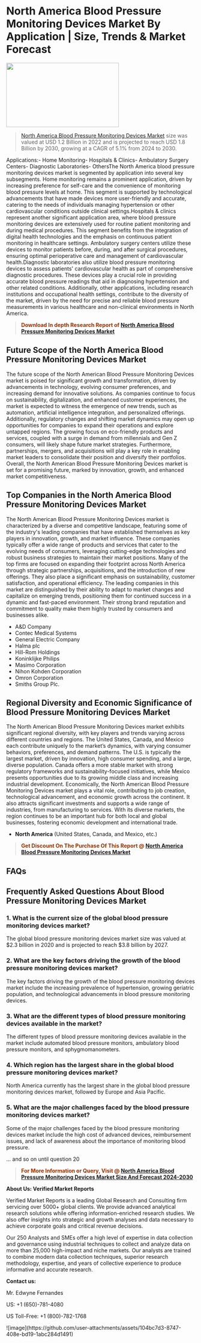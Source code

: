 <p><h1>North America Blood Pressure Monitoring Devices Market By Application | Size, Trends & Market Forecast</h1><p><img class="aligncenter size-medium wp-image-105565" src="https://ffe5etoiles.com/wp-content/uploads/2025/01/MST7-300x171.png" alt="" width="300" height="171" /></p><blockquote><p><a href="https://www.verifiedmarketreports.com/download-sample/?rid=125474&utm_source=Github-NA&utm_medium=366" target="_blank">North America Blood Pressure Monitoring Devices Market</a>  size was valued at USD 1.2 Billion in 2022 and is projected to reach USD 1.8 Billion by 2030, growing at a CAGR of 5.1% from 2024 to 2030.</p></blockquote>Applications:- Home Monitoring- Hospitals & Clinics- Ambulatory Surgery Centers- Diagnostic Laboratories- OthersThe North America blood pressure monitoring devices market is segmented by application into several key subsegments. Home monitoring remains a prominent application, driven by increasing preference for self-care and the convenience of monitoring blood pressure levels at home. This segment is supported by technological advancements that have made devices more user-friendly and accurate, catering to the needs of individuals managing hypertension or other cardiovascular conditions outside clinical settings.Hospitals & clinics represent another significant application area, where blood pressure monitoring devices are extensively used for routine patient monitoring and during medical procedures. This segment benefits from the integration of digital health technologies and the emphasis on continuous patient monitoring in healthcare settings. Ambulatory surgery centers utilize these devices to monitor patients before, during, and after surgical procedures, ensuring optimal perioperative care and management of cardiovascular health.Diagnostic laboratories also utilize blood pressure monitoring devices to assess patients' cardiovascular health as part of comprehensive diagnostic procedures. These devices play a crucial role in providing accurate blood pressure readings that aid in diagnosing hypertension and other related conditions. Additionally, other applications, including research institutions and occupational health settings, contribute to the diversity of the market, driven by the need for precise and reliable blood pressure measurements in various healthcare and non-clinical environments in North America.</p><blockquote><p><span style="color: #993300;"><strong>Download In depth Research Report of <a href="https://www.verifiedmarketreports.com/download-sample/?rid=125474&utm_source=Github-NA&utm_medium=366">North America Blood Pressure Monitoring Devices Market</a></strong></span></p></blockquote><h2>Future Scope of the North America Blood Pressure Monitoring Devices Market</h2><p>The future scope of the North American Blood Pressure Monitoring Devices market is poised for significant growth and transformation, driven by advancements in technology, evolving consumer preferences, and increasing demand for innovative solutions. As companies continue to focus on sustainability, digitalization, and enhanced customer experiences, the market is expected to witness the emergence of new trends, such as automation, artificial intelligence integration, and personalized offerings. Additionally, regulatory changes and shifting market dynamics may open up opportunities for companies to expand their operations and explore untapped regions. The growing focus on eco-friendly products and services, coupled with a surge in demand from millennials and Gen Z consumers, will likely shape future market strategies. Furthermore, partnerships, mergers, and acquisitions will play a key role in enabling market leaders to consolidate their position and diversify their portfolios. Overall, the North American Blood Pressure Monitoring Devices market is set for a promising future, marked by innovation, growth, and enhanced market competitiveness.</p><h2>Top Companies in the North America Blood Pressure Monitoring Devices Market</h2><p>The North American Blood Pressure Monitoring Devices market is characterized by a diverse and competitive landscape, featuring some of the industry's leading companies that have established themselves as key players in innovation, growth, and market influence. These companies typically offer a wide range of products and services that cater to the evolving needs of consumers, leveraging cutting-edge technologies and robust business strategies to maintain their market positions. Many of the top firms are focused on expanding their footprint across North America through strategic partnerships, acquisitions, and the introduction of new offerings. They also place a significant emphasis on sustainability, customer satisfaction, and operational efficiency. The leading companies in this market are distinguished by their ability to adapt to market changes and capitalize on emerging trends, positioning them for continued success in a dynamic and fast-paced environment. Their strong brand reputation and commitment to quality make them highly trusted by consumers and businesses alike.</p><p><ul><li>A&D Company </li><li> Contec Medical Systems </li><li> General Electric Company </li><li> Halma plc </li><li> Hill-Rom Holdings </li><li> Koninklijke Philips </li><li> Masimo Corporation </li><li> Nihon Kohden Corporation </li><li> Omron Corporation </li><li> Smiths Group Plc.</li></ul></p><h2>Regional Diversity and Economic Significance of Blood Pressure Monitoring Devices Market</h2><p>The North American Blood Pressure Monitoring Devices market exhibits significant regional diversity, with key players and trends varying across different countries and regions. The United States, Canada, and Mexico each contribute uniquely to the market’s dynamics, with varying consumer behaviors, preferences, and demand patterns. The U.S. is typically the largest market, driven by innovation, high consumer spending, and a large, diverse population. Canada offers a more stable market with strong regulatory frameworks and sustainability-focused initiatives, while Mexico presents opportunities due to its growing middle class and increasing industrial development. Economically, the North American Blood Pressure Monitoring Devices market plays a vital role, contributing to job creation, technological advancement, and economic growth across the continent. It also attracts significant investments and supports a wide range of industries, from manufacturing to services. With its diverse markets, the region continues to be an important hub for both local and global businesses, fostering economic development and international trade.</p><ul>    <li><strong>North America</strong> (United States, Canada, and Mexico, etc.)</li></ul><blockquote><p><span style="color: #993300;"><strong>Get Discount On The Purchase Of This Report @ <a href="https://www.verifiedmarketreports.com/ask-for-discount/?rid=125474&utm_source=Github-NA&utm_medium=366">North America Blood Pressure Monitoring Devices Market</a></strong></span></p></blockquote><h2>FAQs</h2><p><h2>Frequently Asked Questions About Blood Pressure Monitoring Devices Market</h1><h3>1. What is the current size of the global blood pressure monitoring devices market?</div><div></h3><p>The global blood pressure monitoring devices market size was valued at $2.3 billion in 2020 and is projected to reach $3.8 billion by 2027.</p><h3>2. What are the key factors driving the growth of the blood pressure monitoring devices market?</div><div></h3><p>The key factors driving the growth of the blood pressure monitoring devices market include the increasing prevalence of hypertension, growing geriatric population, and technological advancements in blood pressure monitoring devices.</p><h3>3. What are the different types of blood pressure monitoring devices available in the market?</div><div></h3><p>The different types of blood pressure monitoring devices available in the market include automated blood pressure monitors, ambulatory blood pressure monitors, and sphygmomanometers.</p><h3>4. Which region has the largest share in the global blood pressure monitoring devices market?</div><div></h3><p>North America currently has the largest share in the global blood pressure monitoring devices market, followed by Europe and Asia Pacific.</p><h3>5. What are the major challenges faced by the blood pressure monitoring devices market?</div><div></h3><p>Some of the major challenges faced by the blood pressure monitoring devices market include the high cost of advanced devices, reimbursement issues, and lack of awareness about the importance of monitoring blood pressure.</p>... and so on until question 20</body></html></p><blockquote><p><span style="color: #993300;"><strong>For More Information or Query, Visit @ <a href="https://www.verifiedmarketreports.com/product/global-blood-pressure-monitoring-devices-market-report-2019-competitive-landscape-trends-and-opportunities/">North America Blood Pressure Monitoring Devices Market Size And Forecast 2024-2030</a></strong></span></p></blockquote><p><strong>About Us: Verified Market Reports</strong></p><p>Verified Market Reports is a leading Global Research and Consulting firm servicing over 5000+ global clients. We provide advanced analytical research solutions while offering information-enriched research studies. We also offer insights into strategic and growth analyses and data necessary to achieve corporate goals and critical revenue decisions.</p><p>Our 250 Analysts and SMEs offer a high level of expertise in data collection and governance using industrial techniques to collect and analyze data on more than 25,000 high-impact and niche markets. Our analysts are trained to combine modern data collection techniques, superior research methodology, expertise, and years of collective experience to produce informative and accurate research.</p><p><strong>Contact us:</strong></p><p>Mr. Edwyne Fernandes</p><p>US: +1 (650)-781-4080</p><p>US Toll-Free: +1 (800)-782-1768</p>
![image](https://github.com/user-attachments/assets/104bc7d3-8747-408e-bd19-1abc284d1491)
